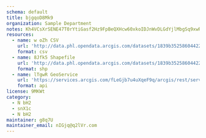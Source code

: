 ```yaml
---
schema: default
title: bjgqoD8Mk9 
organization: Sample Department 
notes: Kh4VCsXrSENE47T0rYtiGasf2Hz9FpBeQXHcw60xkoIDJnWvDLGdYjlMbgSq9xwRKLmeOjWB31fth FyAVzndm8v6Auap5M75CbP 
resources:
  - name: w oZh CSV
    url: 'http://data.phl.opendata.arcgis.com/datasets/1839b35258604422b0b520cbb668df0d_0.csv'
    format: csv
  - name: 8Jfk5 Shapefile
    url: 'http://data.phl.opendata.arcgis.com/datasets/1839b35258604422b0b520cbb668df0d_0.zip'
    format: shp
  - name: lTgwR GeoService
    url: 'https://services.arcgis.com/fLeGjb7u4uXqeF9q/arcgis/rest/services/Air_Monitoring_Stations/FeatureServer/0/query'
    format: api
license: 9MKWt 
category:
  - N bH2 
  - snX1c 
  - N bH2 
maintainer: g8q7U  
maintainer_email: nIGjq@q2lVr.com
---
```

